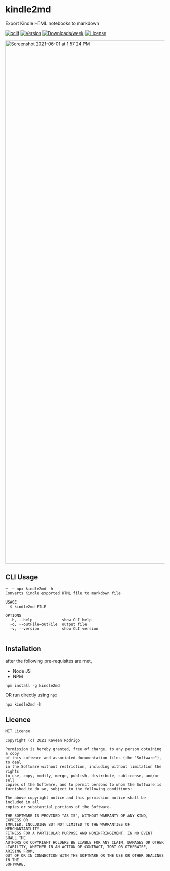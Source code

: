 kindle2md
=========

Export Kindle HTML notebooks to markdown

[![oclif](https://img.shields.io/badge/cli-oclif-brightgreen.svg)](https://oclif.io)
[![Version](https://img.shields.io/npm/v/kindle2md.svg)](https://npmjs.org/package/kindle2md)
[![Downloads/week](https://img.shields.io/npm/dw/kindle2md.svg)](https://npmjs.org/package/kindle2md)
[![License](https://img.shields.io/npm/l/kindle2md.svg)](https://github.com/kaveenr/kindle2md/blob/master/package.json)

<img width="1650" alt="Screenshot 2021-06-01 at 1 57 24 PM" src="https://user-images.githubusercontent.com/3103970/120291796-5423e200-c2e1-11eb-9470-144674dc1e14.png">

## CLI Usage
```
➜  ~ npx kindle2md -h
Converts Kindle exported HTML file to markdown file

USAGE
  $ kindle2md FILE

OPTIONS
  -h, --help             show CLI help
  -o, --outFile=outFile  output file
  -v, --version          show CLI version


```

## Installation

after the following pre-requisites are met, 
- Node JS
- NPM

```
npm install -g kindle2md
```
OR run directly using `npx`
```
npx kindle2md -h
```

## Licence

```
MIT License

Copyright (c) 2021 Kaveen Rodrigo

Permission is hereby granted, free of charge, to any person obtaining a copy
of this software and associated documentation files (the "Software"), to deal
in the Software without restriction, including without limitation the rights
to use, copy, modify, merge, publish, distribute, sublicense, and/or sell
copies of the Software, and to permit persons to whom the Software is
furnished to do so, subject to the following conditions:

The above copyright notice and this permission notice shall be included in all
copies or substantial portions of the Software.

THE SOFTWARE IS PROVIDED "AS IS", WITHOUT WARRANTY OF ANY KIND, EXPRESS OR
IMPLIED, INCLUDING BUT NOT LIMITED TO THE WARRANTIES OF MERCHANTABILITY,
FITNESS FOR A PARTICULAR PURPOSE AND NONINFRINGEMENT. IN NO EVENT SHALL THE
AUTHORS OR COPYRIGHT HOLDERS BE LIABLE FOR ANY CLAIM, DAMAGES OR OTHER
LIABILITY, WHETHER IN AN ACTION OF CONTRACT, TORT OR OTHERWISE, ARISING FROM,
OUT OF OR IN CONNECTION WITH THE SOFTWARE OR THE USE OR OTHER DEALINGS IN THE
SOFTWARE.
```
